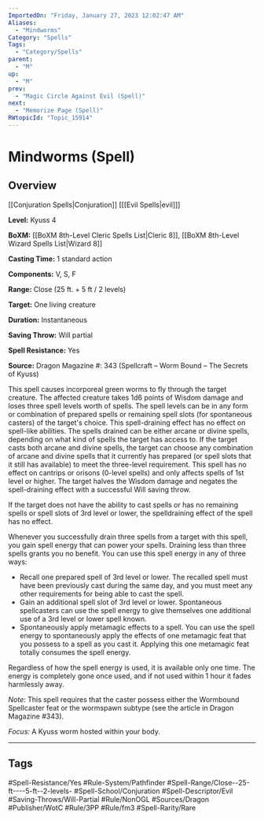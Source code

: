 ```yaml
---
ImportedOn: "Friday, January 27, 2023 12:02:47 AM"
Aliases:
  - "Mindworms"
Category: "Spells"
Tags:
  - "Category/Spells"
parent:
  - "M"
up:
  - "M"
prev:
  - "Magic Circle Against Evil (Spell)"
next:
  - "Memorize Page (Spell)"
RWtopicId: "Topic_15914"
---
```

# Mindworms (Spell)
## Overview
[[Conjuration Spells|Conjuration]] \[[[Evil Spells|evil]]]

**Level:** Kyuss 4

**BoXM:** [[BoXM 8th-Level Cleric Spells List|Cleric 8]], [[BoXM 8th-Level Wizard Spells List|Wizard 8]]

**Casting Time:** 1 standard action

**Components:** V, S, F

**Range:** Close (25 ft. + 5 ft / 2 levels)

**Target:** One living creature

**Duration:** Instantaneous

**Saving Throw:** Will partial

**Spell Resistance:** Yes

**Source:** Dragon Magazine #: 343 (Spellcraft – Worm Bound – The Secrets of Kyuss)

This spell causes incorporeal green worms to fly through the target creature. The affected creature takes 1d6 points of Wisdom damage and loses three spell levels worth of spells. The spell levels can be in any form or combination of prepared spells or remaining spell slots (for spontaneous casters) of the target's choice. This spell-draining effect has no effect on spell-like abilities. The spells drained can be either arcane or divine spells, depending on what kind of spells the target has access to. If the target casts both arcane and divine spells, the target can choose any combination of arcane and divine spells that it currently has prepared (or spell slots that it still has available) to meet the three-level requirement. This spell has no effect on cantrips or orisons (0-level spells) and only affects spells of 1st level or higher. The target halves the Wisdom damage and negates the spell-draining effect with a successful Will saving throw.

If the target does not have the ability to cast spells or has no remaining spells or spell slots of 3rd level or lower, the spelldraining effect of the spell has no effect.

Whenever you successfully drain three spells from a target with this spell, you gain spell energy that can power your spells. Draining less than three spells grants you no benefit. You can use this spell energy in any of three ways:

- Recall one prepared spell of 3rd level or lower. The recalled spell must have been previously cast during the same day, and you must meet any other requirements for being able to cast the spell.
- Gain an additional spell slot of 3rd level or lower. Spontaneous spellcasters can use the spell energy to give themselves one additional use of a 3rd level or lower spell known.
- Spontaneously apply metamagic effects to a spell. You can use the spell energy to spontaneously apply the effects of one metamagic feat that you possess to a spell as you cast it. Applying this one metamagic feat totally consumes the spell energy.

Regardless of how the spell energy is used, it is available only one time. The energy is completely gone once used, and if not used within 1 hour it fades harmlessly away.

*Note:* This spell requires that the caster possess either the Wormbound Spellcaster feat or the wormspawn subtype (see the article in Dragon Magazine #343).

*Focus:* A Kyuss worm hosted within your body.


---
## Tags
#Spell-Resistance/Yes #Rule-System/Pathfinder #Spell-Range/Close--25-ft----5-ft--2-levels- #Spell-School/Conjuration #Spell-Descriptor/Evil #Saving-Throws/Will-Partial #Rule/NonOGL #Sources/Dragon #Publisher/WotC #Rule/3PP #Rule/fm3 #Spell-Rarity/Rare


